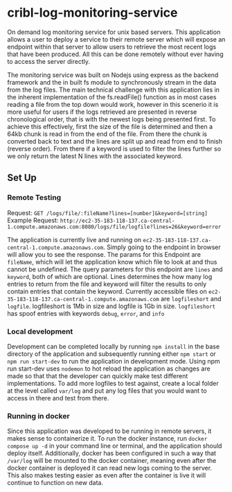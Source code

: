 # cribl-log-monitoring-service
On demand log monitoring service for unix based servers. This application allows a user to deploy a service to their remote server which will expose an endpoint within that server to allow users to retrieve the most recent logs that have been produced. All this can be done remotely without ever having to access the server directly.

The monitoring service was built on Nodejs using express as the backend framework and the in built fs module to synchronously stream in the data from the log files. The main technical challenge with this application lies in the inherent implementation of the fs.readFile() function as in most cases reading a file from the top down would work, however in this scenerio it is more useful for users if the logs retrieved are presented in reverse chronological order, that is with the newest logs being presented first. To achieve this effectively, first the size of the file is determined and then a 64kb chunk is read in from the end of the file. From there the chunk is converted back to text and the lines are split up and read from end to finish (reverse order). From there if a keyword is used to filter the lines further so we only return the latest N lines with the associated keyword.

## Set Up
### Remote Testing
Request: `GET /logs/file/:fileName?lines=[number]&keyword=[string]`
Example Request: `http://ec2-35-183-118-137.ca-central-1.compute.amazonaws.com:8080/logs/file/logfile?lines=26&keyword=error`

The application is currently live and running on `ec2-35-183-118-137.ca-central-1.compute.amazonaws.com`. Simply going to the endpoint in browser will allow you to see the response. The params for this Endpoint are `fileName`, which will let the application know which file to look at and thus cannot be undefined. The query parameters for this endpoint are `lines` and `keyword`, both of which are optional. Lines determines the how many log entries to return from the file and keyword will filter the results to only contain entries that contain the keyword.
Currently accessible files on `ec2-35-183-118-137.ca-central-1.compute.amazonaws.com` are `logfileshort` and `logfile`.
logfileshort is 1Mb in size and logfile is 1Gb in size.
`logfileshort` has spoof entries with keywords `debug`, `error`, and `info` 

### Local development
Development can be completed locally by running `npm install` in the base directory of the application and subsequently running either `npm start` or `npm run start-dev` to run the application in development mode. Using npm run start-dev uses `nodemon` to hot reload the application as changes are made so that that the developer can quickly make test different implementations.
To add more logfiles to test against, create a local folder at the level called `var/log` and put any log files that you would want to access in there and test from there.

### Running in docker
Since this application was developed to be running in remote servers, it makes sense to containerize it. To run the docker instance, run `docker compose up -d` in your command line or terminal, and the application should deploy itself. Additionally, docker has been configured in such a way that `/var/log` will be mounted to the docker container, meaning even after the docker container is deployed it can read new logs coming to the server. This also makes testing easier as even after the container is live it will continue to function on new data.

